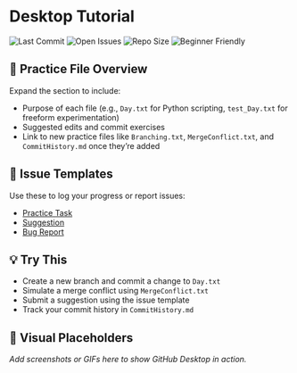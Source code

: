 # Desktop Tutorial

![Last Commit](https://img.shields.io/github/last-commit/skrastins58-source/desktop-tutorial)
![Open Issues](https://img.shields.io/github/issues/skrastins58-source/desktop-tutorial)
![Repo Size](https://img.shields.io/github/repo-size/skrastins58-source/desktop-tutorial)
![Beginner Friendly](https://img.shields.io/badge/tutorial-beginner%20friendly-brightgreen)

## 🧪 Practice File Overview
Expand the section to include:
- Purpose of each file (e.g., `Day.txt` for Python scripting, `test_Day.txt` for freeform experimentation)
- Suggested edits and commit exercises
- Link to new practice files like `Branching.txt`, `MergeConflict.txt`, and `CommitHistory.md` once they’re added

## 📝 Issue Templates
Use these to log your progress or report issues:

- [Practice Task](.github/ISSUE_TEMPLATE/practice-task.yml)
- [Suggestion](.github/ISSUE_TEMPLATE/suggestion.yml)
- [Bug Report](.github/ISSUE_TEMPLATE/bug.yml)

## 💡 Try This

- Create a new branch and commit a change to `Day.txt`
- Simulate a merge conflict using `MergeConflict.txt`
- Submit a suggestion using the issue template
- Track your commit history in `CommitHistory.md`

## 📸 Visual Placeholders

*Add screenshots or GIFs here to show GitHub Desktop in action.*